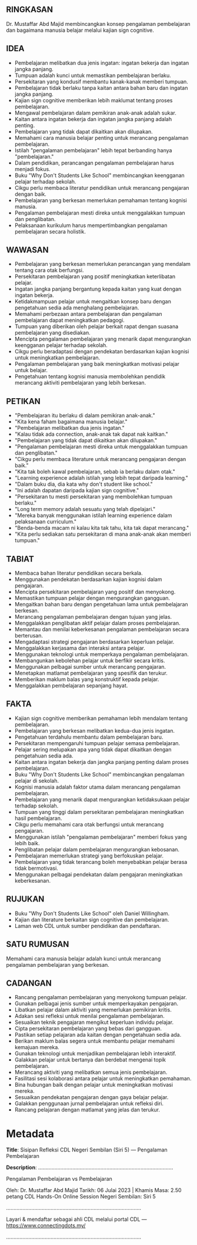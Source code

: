## RINGKASAN
Dr. Mustaffar Abd Majid membincangkan konsep pengalaman pembelajaran dan bagaimana manusia belajar melalui kajian sign cognitive.

## IDEA
- Pembelajaran melibatkan dua jenis ingatan: ingatan bekerja dan ingatan jangka panjang.
- Tumpuan adalah kunci untuk memastikan pembelajaran berlaku.
- Persekitaran yang kondusif membantu kanak-kanak memberi tumpuan.
- Pembelajaran tidak berlaku tanpa kaitan antara bahan baru dan ingatan jangka panjang.
- Kajian sign cognitive memberikan lebih maklumat tentang proses pembelajaran.
- Mengawal pembelajaran dalam pemikiran anak-anak adalah sukar.
- Kaitan antara ingatan bekerja dan ingatan jangka panjang adalah penting.
- Pembelajaran yang tidak dapat dikaitkan akan dilupakan.
- Memahami cara manusia belajar penting untuk merancang pengalaman pembelajaran.
- Istilah "pengalaman pembelajaran" lebih tepat berbanding hanya "pembelajaran."
- Dalam pendidikan, perancangan pengalaman pembelajaran harus menjadi fokus.
- Buku "Why Don't Students Like School" membincangkan keengganan pelajar terhadap sekolah.
- Cikgu perlu membaca literatur pendidikan untuk merancang pengajaran dengan baik.
- Pembelajaran yang berkesan memerlukan pemahaman tentang kognisi manusia.
- Pengalaman pembelajaran mesti direka untuk menggalakkan tumpuan dan penglibatan.
- Pelaksanaan kurikulum harus mempertimbangkan pengalaman pembelajaran secara holistik.

## WAWASAN
- Pembelajaran yang berkesan memerlukan perancangan yang mendalam tentang cara otak berfungsi.
- Persekitaran pembelajaran yang positif meningkatkan keterlibatan pelajar.
- Ingatan jangka panjang bergantung kepada kaitan yang kuat dengan ingatan bekerja.
- Ketidakmampuan pelajar untuk mengaitkan konsep baru dengan pengetahuan sedia ada menghalang pembelajaran.
- Memahami perbezaan antara pembelajaran dan pengalaman pembelajaran dapat meningkatkan pedagogi.
- Tumpuan yang diberikan oleh pelajar berkait rapat dengan suasana pembelajaran yang disediakan.
- Mencipta pengalaman pembelajaran yang menarik dapat mengurangkan keengganan pelajar terhadap sekolah.
- Cikgu perlu beradaptasi dengan pendekatan berdasarkan kajian kognisi untuk meningkatkan pembelajaran.
- Pengalaman pembelajaran yang baik meningkatkan motivasi pelajar untuk belajar.
- Pengetahuan tentang kognisi manusia membolehkan pendidik merancang aktiviti pembelajaran yang lebih berkesan.

## PETIKAN
- "Pembelajaran itu berlaku di dalam pemikiran anak-anak."
- "Kita kena faham bagaimana manusia belajar."
- "Pembelajaran melibatkan dua jenis ingatan."
- "Kalau tidak ada connection, anak-anak tak dapat nak kaitkan."
- "Pembelajaran yang tidak dapat dikaitkan akan dilupakan."
- "Pengalaman pembelajaran mesti direka untuk menggalakkan tumpuan dan penglibatan."
- "Cikgu perlu membaca literature untuk merancang pengajaran dengan baik."
- "Kita tak boleh kawal pembelajaran, sebab ia berlaku dalam otak."
- "Learning experience adalah istilah yang lebih tepat daripada learning."
- "Dalam buku dia, dia kata why don't student like school."
- "Ini adalah dapatan daripada kajian sign cognitive."
- "Persekitaran tu mesti persekitaran yang membolehkan tumpuan berlaku."
- "Long term memory adalah sesuatu yang telah dipelajari."
- "Mereka banyak menggunakan istilah learning experience dalam pelaksanaan curriculum."
- "Benda-benda macam ni kalau kita tak tahu, kita tak dapat merancang."
- "Kita perlu sediakan satu persekitaran di mana anak-anak akan memberi tumpuan."

## TABIAT
- Membaca bahan literatur pendidikan secara berkala.
- Menggunakan pendekatan berdasarkan kajian kognisi dalam pengajaran.
- Mencipta persekitaran pembelajaran yang positif dan menyokong.
- Memastikan tumpuan pelajar dengan mengurangkan gangguan.
- Mengaitkan bahan baru dengan pengetahuan lama untuk pembelajaran berkesan.
- Merancang pengalaman pembelajaran dengan tujuan yang jelas.
- Menggalakkan penglibatan aktif pelajar dalam proses pembelajaran.
- Memantau dan menilai keberkesanan pengalaman pembelajaran secara berterusan.
- Mengadaptasi strategi pengajaran berdasarkan keperluan pelajar.
- Menggalakkan kerjasama dan interaksi antara pelajar.
- Menggunakan teknologi untuk memperkaya pengalaman pembelajaran.
- Membangunkan kebolehan pelajar untuk berfikir secara kritis.
- Menggunakan pelbagai sumber untuk merancang pengajaran.
- Menetapkan matlamat pembelajaran yang spesifik dan terukur.
- Memberikan maklum balas yang konstruktif kepada pelajar.
- Menggalakkan pembelajaran sepanjang hayat.

## FAKTA
- Kajian sign cognitive memberikan pemahaman lebih mendalam tentang pembelajaran.
- Pembelajaran yang berkesan melibatkan kedua-dua jenis ingatan.
- Pengetahuan terdahulu membantu dalam pembelajaran baru.
- Persekitaran mempengaruhi tumpuan pelajar semasa pembelajaran.
- Pelajar sering melupakan apa yang tidak dapat dikaitkan dengan pengetahuan sedia ada.
- Kaitan antara ingatan bekerja dan jangka panjang penting dalam proses pembelajaran.
- Buku "Why Don't Students Like School" membincangkan pengalaman pelajar di sekolah.
- Kognisi manusia adalah faktor utama dalam merancang pengalaman pembelajaran.
- Pembelajaran yang menarik dapat mengurangkan ketidaksukaan pelajar terhadap sekolah.
- Tumpuan yang tinggi dalam persekitaran pembelajaran meningkatkan hasil pembelajaran.
- Cikgu perlu memahami cara otak berfungsi untuk merancang pengajaran.
- Menggunakan istilah "pengalaman pembelajaran" memberi fokus yang lebih baik.
- Penglibatan pelajar dalam pembelajaran mengurangkan kebosanan.
- Pembelajaran memerlukan strategi yang berfokuskan pelajar.
- Pembelajaran yang tidak terancang boleh menyebabkan pelajar berasa tidak bermotivasi.
- Menggunakan pelbagai pendekatan dalam pengajaran meningkatkan keberkesanan.

## RUJUKAN
- Buku "Why Don't Students Like School" oleh Daniel Willingham.
- Kajian dan literature berkaitan sign cognitive dan pembelajaran.
- Laman web CDL untuk sumber pendidikan dan pendaftaran. 

## SATU RUMUSAN
Memahami cara manusia belajar adalah kunci untuk merancang pengalaman pembelajaran yang berkesan. 

## CADANGAN
- Rancang pengalaman pembelajaran yang menyokong tumpuan pelajar.
- Gunakan pelbagai jenis sumber untuk memperkayakan pengajaran.
- Libatkan pelajar dalam aktiviti yang memerlukan pemikiran kritis.
- Adakan sesi refleksi untuk menilai pengalaman pembelajaran.
- Sesuaikan teknik pengajaran mengikut keperluan individu pelajar.
- Cipta persekitaran pembelajaran yang bebas dari gangguan.
- Pastikan setiap pelajaran ada kaitan dengan pengetahuan sedia ada.
- Berikan maklum balas segera untuk membantu pelajar memahami kemajuan mereka.
- Gunakan teknologi untuk menjadikan pembelajaran lebih interaktif.
- Galakkan pelajar untuk bertanya dan berdebat mengenai topik pembelajaran.
- Merancang aktiviti yang melibatkan semua jenis pembelajaran.
- Fasilitasi sesi kolaborasi antara pelajar untuk meningkatkan pemahaman.
- Bina hubungan baik dengan pelajar untuk meningkatkan motivasi mereka.
- Sesuaikan pendekatan pengajaran dengan gaya belajar pelajar.
- Galakkan penggunaan jurnal pembelajaran untuk refleksi diri.
- Rancang pelajaran dengan matlamat yang jelas dan terukur.

# Metadata
**Title**: Sisipan Refleksi CDL Negeri Sembilan (Siri 5) — Pengalaman Pembelajaran

**Description**: ...........................................................................................

Pengalaman Pembelajaran vs Pembelajaran

Oleh: Dr. Mustaffar Abd Majid
Tarikh: 06 Julai 2023   |   Khamis
Masa: 2.50 petang
CDL Hands-On Online Session Negeri Sembilan: Siri 5

...........................................................................................

Layari & mendaftar sebagai ahli CDL melalui portal CDL — https://www.connectingdots.my/

...........................................................................................